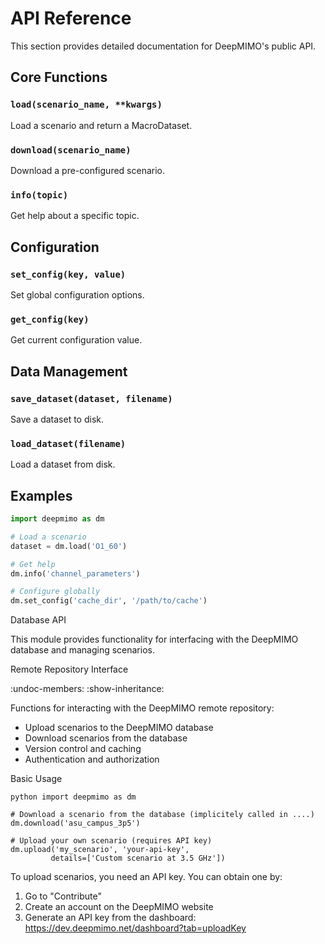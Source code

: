 # API Reference

This section provides detailed documentation for DeepMIMO's public API.

## Core Functions

### `load(scenario_name, **kwargs)`
Load a scenario and return a MacroDataset.

### `download(scenario_name)`
Download a pre-configured scenario.

### `info(topic)`
Get help about a specific topic.

## Configuration

### `set_config(key, value)`
Set global configuration options.

### `get_config(key)`
Get current configuration value.

## Data Management

### `save_dataset(dataset, filename)`
Save a dataset to disk.

### `load_dataset(filename)`
Load a dataset from disk.

## Examples

```python
import deepmimo as dm

# Load a scenario
dataset = dm.load('O1_60')

# Get help
dm.info('channel_parameters')

# Configure globally
dm.set_config('cache_dir', '/path/to/cache')
```

Database API

This module provides functionality for interfacing with the DeepMIMO database and managing scenarios.

Remote Repository Interface

   :undoc-members:
   :show-inheritance:

   Functions for interacting with the DeepMIMO remote repository:
* Upload scenarios to the DeepMIMO database
* Download scenarios from the database
* Version control and caching
* Authentication and authorization

Basic Usage

``python
    import deepmimo as dm
``

    # Download a scenario from the database (implicitely called in ....)
    dm.download('asu_campus_3p5')

    # Upload your own scenario (requires API key)
    dm.upload('my_scenario', 'your-api-key',
             details=['Custom scenario at 3.5 GHz'])

To upload scenarios, you need an API key. You can obtain one by:

1. Go to "Contribute"
2. Create an account on the DeepMIMO website
3. Generate an API key from the dashboard: https://dev.deepmimo.net/dashboard?tab=uploadKey
